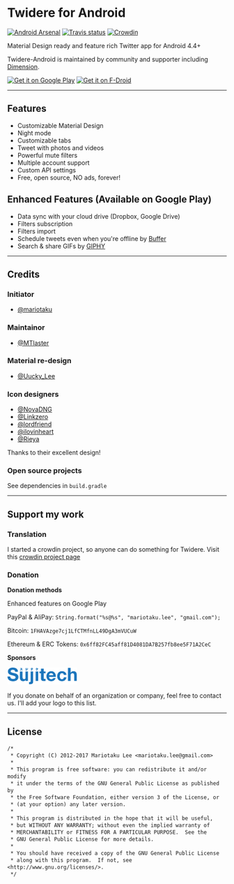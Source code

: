 # Twidere for Android #

[![Android Arsenal](https://img.shields.io/badge/Android%20Arsenal-Twidere-brightgreen.svg?style=flat)](http://android-arsenal.com/details/3/2453)
[![Travis status](https://img.shields.io/travis/TwidereProject/Twidere-Android.svg)](https://travis-ci.org/TwidereProject/Twidere-Android/)
[![Crowdin](https://d322cqt584bo4o.cloudfront.net/twidere/localized.svg)](https://crowdin.com/project/twidere)

Material Design ready and feature rich Twitter app for Android 4.4+

Twidere-Android is maintained by community and supporter including [Dimension](https://dimension.im/).

[<img src="https://play.google.com/intl/en_us/badges/images/generic/en_badge_web_generic.png" alt="Get it on Google Play" height="80">](https://play.google.com/store/apps/details?id=org.mariotaku.twidere)
[<img src="https://f-droid.org/badge/get-it-on.png" alt="Get it on F-Droid" height="80">](https://f-droid.org/repository/browse/?fdid=org.mariotaku.twidere)

---

## Features ##

* Customizable Material Design
* Night mode
* Customizable tabs
* Tweet with photos and videos
* Powerful mute filters
* Multiple account support
* Custom API settings
* Free, open source, NO ads, forever!

## Enhanced Features (Available on Google Play) ##

* Data sync with your cloud drive (Dropbox, Google Drive)
* Filters subscription
* Filters import
* Schedule tweets even when you're offline by [Buffer](https://buffer.com/)
* Search & share GIFs by [GIPHY](https://giphy.com/)

---
## Credits ##
### Initiator ###
* [@mariotaku](https://twitter.com/mariotaku)
### Maintainor ###
* [@MTlaster](https://twitter.com/MTlaster)
### Material re-design ###
* [@Uucky_Lee](https://twitter.com/Uucky_Lee)
### Icon designers ###
* [@NovaDNG](https://twitter.com/NovaDNG)
* [@Linkzero](https://twitter.com/Linkzero)
* [@lordfriend](https://twitter.com/lordfriend)
* [@ilovinheart](https://twitter.com/ilovinheart)
* [@Rieya](https://twitter.com/Rieya)

Thanks to their excellent design!
### Open source projects ###

See dependencies in `build.gradle`

---

## Support my work ##

### Translation ###
I started a crowdin project, so anyone can do something for Twidere. Visit this [crowdin project page](http://crowdin.net/project/twidere)

### Donation ###

**Donation methods**

Enhanced features on Google Play

PayPal & AliPay: `String.format("%s@%s", "mariotaku.lee", "gmail.com");`

Bitcoin: `1FHAVAzge7cj1LfCTMfnLL49DgA3mVUCuW`

Ethereum & ERC Tokens: `0x6ff82FC45aff81D4081DA7B257fb8ee5F71A2CeC`

**Sponsors**

<a href='http://www.sujitech.com/'><img src='resources/logos/sujitech_logo.png' width='160'/></a>

If you donate on behalf of an organization or company, feel free to contact us. I'll add your logo to this list. 

---
## License ##
    /*
     * Copyright (C) 2012-2017 Mariotaku Lee <mariotaku.lee@gmail.com>
     *
     * This program is free software: you can redistribute it and/or modify
     * it under the terms of the GNU General Public License as published by
     * the Free Software Foundation, either version 3 of the License, or
     * (at your option) any later version.
     *
     * This program is distributed in the hope that it will be useful,
     * but WITHOUT ANY WARRANTY; without even the implied warranty of
     * MERCHANTABILITY or FITNESS FOR A PARTICULAR PURPOSE.  See the
     * GNU General Public License for more details.
     *
     * You should have received a copy of the GNU General Public License
     * along with this program.  If not, see <http://www.gnu.org/licenses/>.
     */


